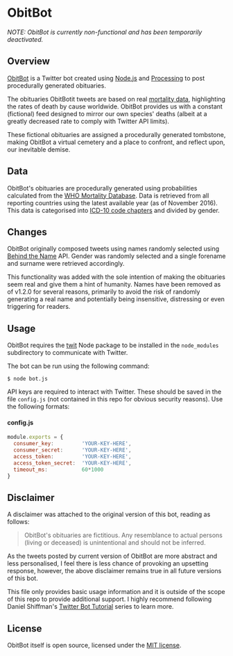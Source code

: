 # ObitBot

*NOTE: ObitBot is currently non-functional and has been temporarily deactivated.*

## Overview
[ObitBot](https://twitter.com/obitbot) is a Twitter bot created using [Node.js](https://nodejs.org) and [Processing]((http://processing.org/)) to post procedurally generated obituaries.

The obituaries ObitBotit tweets are based on real [mortality data](#data), highlighting the rates of death by cause worldwide. ObitBot provides us with a constant (fictional) feed designed to mirror our own species' deaths (albeit at a greatly decreased rate to comply with Twitter API limits).

These fictional obituaries are assigned a procedurally generated tombstone, making ObitBot a virtual cemetery and a place to confront, and reflect upon, our inevitable demise.

## Data
ObitBot's obituaries are procedurally generated using probabilities calculated from the [WHO Mortality Database](http://www.who.int/healthinfo/mortality_data/). Data is retrieved from all reporting countries using the latest available year (as of November 2016). This data is categorised into [ICD-10 code chapters](https://icd.codes/icd10cm) and divided by gender.

## Changes
ObitBot originally composed tweets using names randomly selected using [Behind the Name](http://www.behindthename.com/) API. Gender was randomly selected and a single forename and surname were retrieved accordingly.

This functionality was added with the sole intention of making the obituaries seem real and give them a hint of humanity. Names have been removed as of v1.2.0 for several reasons, primarily to avoid the risk of randomly generating a real name and potentially being insensitive, distressing or even triggering for readers.

## Usage
ObitBot requires the [twit](https://www.npmjs.com/package/twit) Node package to be installed in the `node_modules` subdirectory to communicate with Twitter.

The bot can be run using the following command:
```
$ node bot.js
```

API keys are required to interact with Twitter. These should be saved in the file `config.js` (not contained in this repo for obvious security reasons). Use the following formats:

#### config.js
```javascript
module.exports = {
  consumer_key:         'YOUR-KEY-HERE',
  consumer_secret:      'YOUR-KEY-HERE',
  access_token:         'YOUR-KEY-HERE',
  access_token_secret:  'YOUR-KEY-HERE',
  timeout_ms:           60*1000
}
```

## Disclaimer
A disclaimer was attached to the original version of this bot, reading as follows:
> ObitBot's obituaries are fictitious. Any resemblance to actual persons (living or deceased) is unintentional and should not be inferred.

As the tweets posted by current version of ObitBot are more abstract and less personalised, I feel there is less chance of provoking an upsetting response, however, the above disclaimer remains true in all future versions of this bot.

This file only provides basic usage information and it is outside of the scope of this repo to provide additional support. I highly recommend following Daniel Shiffman's [Twitter Bot Tutorial](https://www.youtube.com/playlist?list=PLRqwX-V7Uu6atTSxoRiVnSuOn6JHnq2yV) series to learn more.

## License
ObitBot itself is open source, licensed under the [MIT license](./LICENSE.md).
